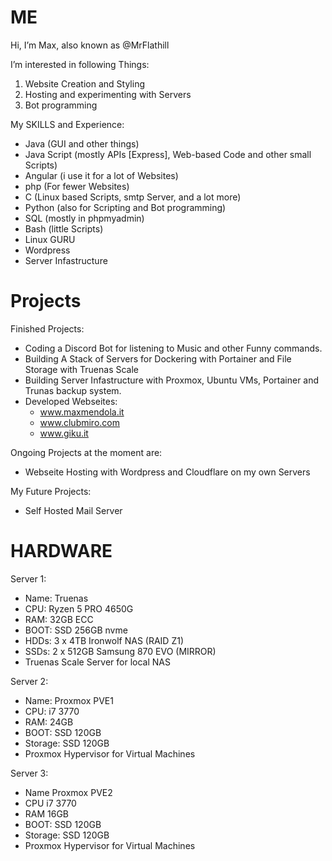 # ME

Hi, I’m Max, also known as @MrFlathill

I’m interested in following Things:

1. Website Creation and Styling
2. Hosting and experimenting with Servers
3. Bot programming

My SKILLS and Experience:
 * Java (GUI and other things)
 * Java Script (mostly APIs [Express], Web-based Code and other small Scripts)
 * Angular (i use it for a lot of Websites)
 * php (For fewer Websites)
 * C (Linux based Scripts, smtp Server, and a lot more)
 * Python (also for Scripting and Bot programming)
 * SQL (mostly in phpmyadmin)
 * Bash (little Scripts)
 * Linux GURU
 * Wordpress 
 * Server Infastructure

# Projects

Finished Projects:
 - Coding a Discord Bot for listening to Music and other Funny commands.
 - Building A Stack of Servers for Dockering with Portainer and File Storage with Truenas Scale
 - Building Server Infastructure with Proxmox, Ubuntu VMs, Portainer and Trunas backup system.
 - Developed Webseites:
    - www.maxmendola.it
    - www.clubmiro.com
    - www.giku.it

Ongoing Projects at the moment are: 
- Webseite Hosting with Wordpress and Cloudflare on my own Servers
 
My Future Projects:
 * Self Hosted Mail Server 

# HARDWARE

Server 1:
 - Name: Truenas 
 - CPU: Ryzen 5 PRO 4650G
 - RAM: 32GB ECC
 - BOOT: SSD 256GB nvme
 - HDDs: 3 x 4TB Ironwolf NAS (RAID Z1)
 - SSDs: 2 x 512GB Samsung 870 EVO (MIRROR)
 - Truenas Scale Server for local NAS
 
Server 2:
 - Name: Proxmox PVE1
 - CPU: i7 3770
 - RAM: 24GB
 - BOOT: SSD 120GB
 - Storage: SSD 120GB
 - Proxmox Hypervisor for Virtual Machines

Server 3:
 - Name Proxmox PVE2
 - CPU i7 3770
 - RAM 16GB
 - BOOT: SSD 120GB
 - Storage: SSD 120GB
 - Proxmox Hypervisor for Virtual Machines

<!---
MrFlathill/MrFlathill is a ✨ special ✨ repository because its `README.md` (this file) appears on your GitHub profile.
You can click the Preview link to take a look at your changes.
--->
